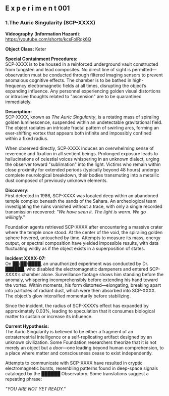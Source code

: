## E x p e r i m e n t 001
### 1.The Auric Singularity (SCP-XXXX)
**Videography** (**Information Hazard**): https://youtube.com/shorts/kcsFolRqk6Q 

**Object Class:** Keter  

**Special Containment Procedures:**  
SCP-XXXX is to be housed in a reinforced underground vault constructed from tungsten and lead composites. No direct line of sight is permitted—observation must be conducted through filtered imaging sensors to prevent anomalous cognitive effects. The chamber is to be bathed in high-frequency electromagnetic fields at all times, disrupting the object’s expanding influence. Any personnel experiencing golden visual distortions or intrusive thoughts related to "ascension" are to be quarantined immediately.  

**Description:**  
SCP-XXXX, known as *The Auric Singularity*, is a rotating mass of spiraling golden luminescence, suspended within an undetectable gravitational field. The object radiates an intricate fractal pattern of swirling arcs, forming an ever-shifting vortex that appears both infinite and impossibly confined within a fixed radius.   

When observed directly, SCP-XXXX induces an overwhelming sense of reverence and fixation in all sentient beings. Prolonged exposure leads to hallucinations of celestial voices whispering in an unknown dialect, urging the observer toward "sublimation" into the light. Victims who remain within close proximity for extended periods (typically beyond 48 hours) undergo complete neurological breakdown, their bodies transmuting into a metallic dust composed of previously unknown elements.  

**Discovery:**  
First detected in 1986, SCP-XXXX was located deep within an abandoned temple complex beneath the sands of the Sahara. An archeological team investigating the ruins vanished without a trace, with only a single recorded transmission recovered: *"We have seen it. The light is warm. We go willingly."*  

Foundation agents retrieved SCP-XXXX after encountering a massive crater where the temple once stood. At the center of the void, the spiraling golden sphere hovered, untouched by time. Attempts to measure its mass, energy output, or spectral composition have yielded impossible results, with data fluctuating wildly as if the object exists in a superposition of states.  

**Incident XXXX-07:**  
On ██/██/████, an unauthorized experiment was conducted by Dr. ██████, who disabled the electromagnetic dampeners and entered SCP-XXXX’s chamber alone. Surveillance footage shows him standing before the anomaly, whispering incomprehensibly before extending his hand toward the vortex. Within moments, his form distorted—elongating, breaking apart into particles of radiant dust, which were then absorbed into SCP-XXXX. The object's glow intensified momentarily before stabilizing.  

Since the incident, the radius of SCP-XXXX’s effect has expanded by approximately 0.03%, leading to speculation that it consumes biological matter to sustain or increase its influence.  

**Current Hypothesis:**  
The Auric Singularity is believed to be either a fragment of an extraterrestrial intelligence or a self-replicating artifact designed by an unknown civilization. Some Foundation researchers theorize that it is not merely an object but a *door*—one leading beyond human comprehension, to a place where matter and consciousness cease to exist independently.  

Attempts to communicate with SCP-XXXX have resulted in cryptic electromagnetic bursts, resembling patterns found in deep-space signals cataloged by the ██████ Observatory. Some translations suggest a repeating phrase:  

*"YOU ARE NOT YET READY."*
